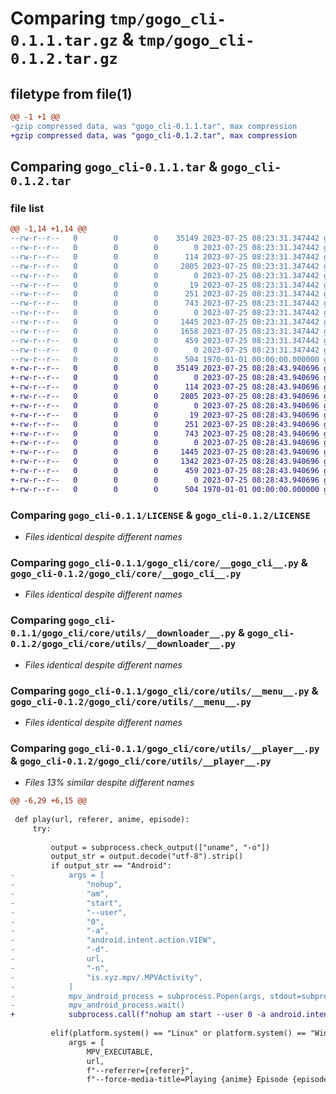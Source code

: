 # Comparing `tmp/gogo_cli-0.1.1.tar.gz` & `tmp/gogo_cli-0.1.2.tar.gz`

## filetype from file(1)

```diff
@@ -1 +1 @@
-gzip compressed data, was "gogo_cli-0.1.1.tar", max compression
+gzip compressed data, was "gogo_cli-0.1.2.tar", max compression
```

## Comparing `gogo_cli-0.1.1.tar` & `gogo_cli-0.1.2.tar`

### file list

```diff
@@ -1,14 +1,14 @@
--rw-r--r--   0        0        0    35149 2023-07-25 08:23:31.347442 gogo_cli-0.1.1/LICENSE
--rw-r--r--   0        0        0        0 2023-07-25 08:23:31.347442 gogo_cli-0.1.1/gogo_cli/__init__.py
--rw-r--r--   0        0        0      114 2023-07-25 08:23:31.347442 gogo_cli-0.1.1/gogo_cli/__main__.py
--rw-r--r--   0        0        0     2805 2023-07-25 08:23:31.347442 gogo_cli-0.1.1/gogo_cli/core/__gogo_cli__.py
--rw-r--r--   0        0        0        0 2023-07-25 08:23:31.347442 gogo_cli-0.1.1/gogo_cli/core/__init__.py
--rw-r--r--   0        0        0       19 2023-07-25 08:23:31.347442 gogo_cli-0.1.1/gogo_cli/core/__version__.py
--rw-r--r--   0        0        0      251 2023-07-25 08:23:31.347442 gogo_cli-0.1.1/gogo_cli/core/utils/__cast__.py
--rw-r--r--   0        0        0      743 2023-07-25 08:23:31.347442 gogo_cli-0.1.1/gogo_cli/core/utils/__downloader__.py
--rw-r--r--   0        0        0        0 2023-07-25 08:23:31.347442 gogo_cli-0.1.1/gogo_cli/core/utils/__init__.py
--rw-r--r--   0        0        0     1445 2023-07-25 08:23:31.347442 gogo_cli-0.1.1/gogo_cli/core/utils/__menu__.py
--rw-r--r--   0        0        0     1658 2023-07-25 08:23:31.347442 gogo_cli-0.1.1/gogo_cli/core/utils/__player__.py
--rw-r--r--   0        0        0      459 2023-07-25 08:23:31.347442 gogo_cli-0.1.1/pyproject.toml
--rw-r--r--   0        0        0        0 2023-07-25 08:23:31.347442 gogo_cli-0.1.1/readme.txt
--rw-r--r--   0        0        0      504 1970-01-01 00:00:00.000000 gogo_cli-0.1.1/PKG-INFO
+-rw-r--r--   0        0        0    35149 2023-07-25 08:28:43.940696 gogo_cli-0.1.2/LICENSE
+-rw-r--r--   0        0        0        0 2023-07-25 08:28:43.940696 gogo_cli-0.1.2/gogo_cli/__init__.py
+-rw-r--r--   0        0        0      114 2023-07-25 08:28:43.940696 gogo_cli-0.1.2/gogo_cli/__main__.py
+-rw-r--r--   0        0        0     2805 2023-07-25 08:28:43.940696 gogo_cli-0.1.2/gogo_cli/core/__gogo_cli__.py
+-rw-r--r--   0        0        0        0 2023-07-25 08:28:43.940696 gogo_cli-0.1.2/gogo_cli/core/__init__.py
+-rw-r--r--   0        0        0       19 2023-07-25 08:28:43.940696 gogo_cli-0.1.2/gogo_cli/core/__version__.py
+-rw-r--r--   0        0        0      251 2023-07-25 08:28:43.940696 gogo_cli-0.1.2/gogo_cli/core/utils/__cast__.py
+-rw-r--r--   0        0        0      743 2023-07-25 08:28:43.940696 gogo_cli-0.1.2/gogo_cli/core/utils/__downloader__.py
+-rw-r--r--   0        0        0        0 2023-07-25 08:28:43.940696 gogo_cli-0.1.2/gogo_cli/core/utils/__init__.py
+-rw-r--r--   0        0        0     1445 2023-07-25 08:28:43.940696 gogo_cli-0.1.2/gogo_cli/core/utils/__menu__.py
+-rw-r--r--   0        0        0     1342 2023-07-25 08:28:43.940696 gogo_cli-0.1.2/gogo_cli/core/utils/__player__.py
+-rw-r--r--   0        0        0      459 2023-07-25 08:28:43.940696 gogo_cli-0.1.2/pyproject.toml
+-rw-r--r--   0        0        0        0 2023-07-25 08:28:43.940696 gogo_cli-0.1.2/readme.txt
+-rw-r--r--   0        0        0      504 1970-01-01 00:00:00.000000 gogo_cli-0.1.2/PKG-INFO
```

### Comparing `gogo_cli-0.1.1/LICENSE` & `gogo_cli-0.1.2/LICENSE`

 * *Files identical despite different names*

### Comparing `gogo_cli-0.1.1/gogo_cli/core/__gogo_cli__.py` & `gogo_cli-0.1.2/gogo_cli/core/__gogo_cli__.py`

 * *Files identical despite different names*

### Comparing `gogo_cli-0.1.1/gogo_cli/core/utils/__downloader__.py` & `gogo_cli-0.1.2/gogo_cli/core/utils/__downloader__.py`

 * *Files identical despite different names*

### Comparing `gogo_cli-0.1.1/gogo_cli/core/utils/__menu__.py` & `gogo_cli-0.1.2/gogo_cli/core/utils/__menu__.py`

 * *Files identical despite different names*

### Comparing `gogo_cli-0.1.1/gogo_cli/core/utils/__player__.py` & `gogo_cli-0.1.2/gogo_cli/core/utils/__player__.py`

 * *Files 13% similar despite different names*

```diff
@@ -6,29 +6,15 @@
 
 def play(url, referer, anime, episode):
     try:
 
         output = subprocess.check_output(["uname", "-o"])
         output_str = output.decode("utf-8").strip()
         if output_str == "Android":
-            args = [
-                "nohup",
-                "am",
-                "start", 
-                "--user",
-                "0",
-                "-a",
-                "android.intent.action.VIEW",
-                "-d".
-                url,
-                "-n",
-                "is.xyz.mpv/.MPVActivity",
-            ]
-            mpv_android_process = subprocess.Popen(args, stdout=subprocess.DEVNULL)
-            mpv_android_process.wait()
+            subprocess.call(f"nohup am start --user 0 -a android.intent.action.VIEW -d \"{url}\" -n is.xyz.mpv/.MPVActivity", shell=True)
 
         elif(platform.system() == "Linux" or platform.system() == "Windows"):
             args = [
                 MPV_EXECUTABLE,
                 url,
                 f"--referrer={referer}",
                 f"--force-media-title=Playing {anime} Episode {episode}",
```

